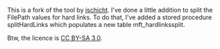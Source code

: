 This is a fork of the tool by [jschicht](https://github.com/jschicht).
I've done a little addition to split the FilePath values for hard links. To do that, I've added a stored procedure splitHardLinks which populates a new table mft_hardlinkssplit. 

Btw, the licence is [CC BY-SA 3.0](https://creativecommons.org/licenses/by-sa/3.0/legalcode).
